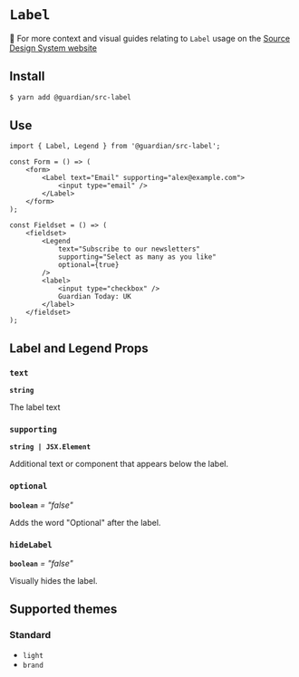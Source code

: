 # `Label`

📣 For more context and visual guides relating to `Label` usage on the [Source Design System website](https://www.theguardian.design)

## Install

```sh
$ yarn add @guardian/src-label
```

## Use

```tsx
import { Label, Legend } from '@guardian/src-label';

const Form = () => (
    <form>
        <Label text="Email" supporting="alex@example.com">
            <input type="email" />
        </Label>
    </form>
);

const Fieldset = () => (
    <fieldset>
        <Legend
            text="Subscribe to our newsletters"
            supporting="Select as many as you like"
            optional={true}
        />
        <label>
            <input type="checkbox" />
            Guardian Today: UK
        </label>
    </fieldset>
);
```

## Label and Legend Props

### `text`

**`string`**

The label text

### `supporting`

**`string | JSX.Element`**

Additional text or component that appears below the label.

### `optional`

**`boolean`** _= "false"_

Adds the word "Optional" after the label.

### `hideLabel`

**`boolean`** _= "false"_

Visually hides the label.

## Supported themes

### Standard

-   `light`
-   `brand`
